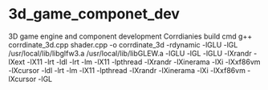 # 3d_game_componet_dev
3D game engine and component development
Corrdianies build cmd
g++ corrdinate_3d.cpp  shader.cpp  -o corrdinate_3d -rdynamic -lGLU -lGL /usr/local/lib/libglfw3.a /usr/local/lib/libGLEW.a -lGLU -lGL -lGLU -lXrandr -lXext -lX11 -lrt -ldl -lrt -lm -lX11 -lpthread -lXrandr -lXinerama -lXi -lXxf86vm -lXcursor -ldl -lrt -lm -lX11 -lpthread -lXrandr -lXinerama -lXi -lXxf86vm -lXcursor -lGL

